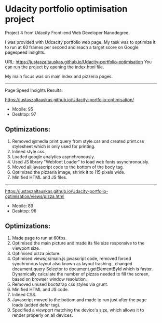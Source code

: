 # Udacity portfolio optimisation project
Project 4 from Udacity Front-end Web Developer Nanodegree.

I was provided with Udcacity portfolio web page. My task was to optimize it to run at 60 frames per second and reach a target score on Google pagespeed insights.

URL: https://justaszaltauskas.github.io/Udacity-portfolio-optimisation
You can run the project by opening the index.html file.

My main focus was on main index and pizzeria pages.

---

Page Speed Insights Results: 

https://justaszaltauskas.github.io/Udacity-portfolio-optimisation/

+ Mobile: 95
+ Desktop: 97

## Optimizations:
1. Removed @media print query from style.css and created print.css stylesheet which is only used for printing.
2. Inlined style.css.
3. Loaded google analytics asynchronously.
4. Used JS library "Webfont Loader" to load web fonts asynchronously.
5. Moved all javascript code to the bottom of the body tag.
6. Optimized the pizzeria image, shrink it to 115 pixels wide.
7. Minified HTML and JS files.

---

https://justaszaltauskas.github.io/Udacity-portfolio-optimisation/views/pizza.html

+ Mobile: 89
+ Desktop: 98

## Optimizations:
1. Made page to run at 60fps.
2. Optimised the main picture and made its file size responsive to the viewport size.
3. Optimised pizza picture.
4. Optimised views/js/main.js javascript code, removed forced synchronous layout also known as layout trashing , changed document.query
 Selector to document.getElementById which is faster. Dynamically calculate the number of pizzas needed to fill the screen, based on browser window resolution.
5. Removed unused bootstrap css styles via grunt.
6. Minified HTML and JS code.
7. Inlined CSS.
8. Javascript moved to the bottom and made to run just after the page loads (added defer tag).
9. Specified a viewport matching the device's size, which allows it to render properly on all devices.

